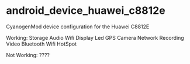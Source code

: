 android_device_huawei_c8812e
============================

CyanogenMod device configuration for the Huawei C8812E

Working:
    Storage
    Audio
    Wifi
    Display
    Led
    GPS
    Camera
    Network
    Recording Video
    Bluetooth
    Wifi HotSpot

Not Working:
    ????

 
